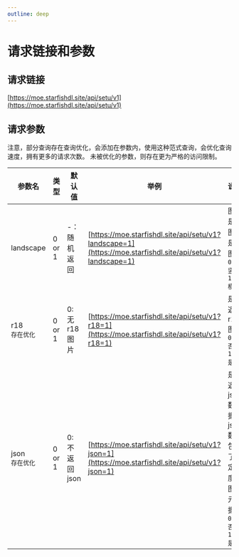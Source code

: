 ```yaml
---
outline: deep
---
```

# 请求链接和参数

## 请求链接

[https://moe.starfishdl.site/api/setu/v1](https://moe.starfishdl.site/api/setu/v1)

## 请求参数

注意，部分查询存在查询优化，会添加在参数内，使用这种范式查询，会优化查询速度，拥有更多的请求次数。
未被优化的参数，则存在更为严格的访问限制。

| 参数名    | 类型   | 默认值         | 举例                                                                                                    | 说明                                                 |
| --------- | ------ | -------------- | ------------------------------------------------------------------------------------------------------- | ---------------------------------------------------- |
| landscape | 0 or 1 | -：随机返回    | [https://moe.starfishdl.site/api/setu/v1?landscape=1](https://moe.starfishdl.site/api/setu/v1?landscape=1) | 图片是横图还是竖图<br />`0: 竖图`<br />`1: 横图` |
| r18<br />`存在优化`       | 0 or 1 | 0: 无 r18 图片 | [https://moe.starfishdl.site/api/setu/v1?r18=1](https://moe.starfishdl.site/api/setu/v1?r18=1)             | 是否返回 r18 图片<br />`0: 否`<br />`1: 是`      |
| json<br />`存在优化`      | 0 or 1 | 0: 不返回 json | [https://moe.starfishdl.site/api/setu/v1?json=1](https://moe.starfishdl.site/api/setu/v1?json=1)           | 是否返回 json 数据，json 数据包含了一定程度的图片元数据<br />`0: 否`<br />`1: 是`             |

